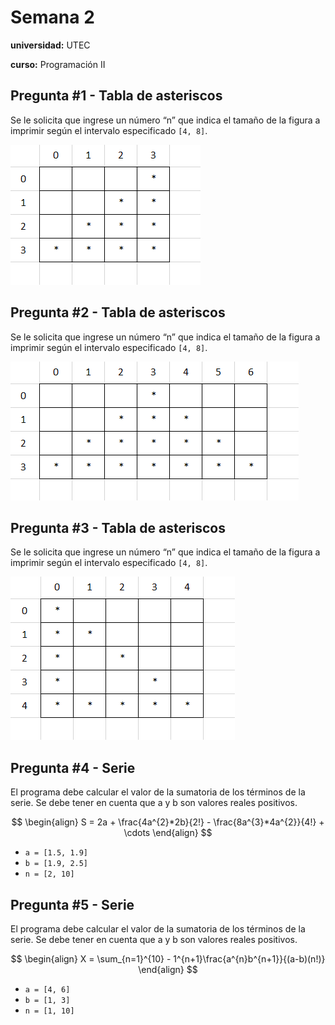 # Semana 2 

**universidad:** UTEC 

**curso:** Programación II  

## Pregunta #1 - Tabla de asteriscos
Se le solicita que ingrese un número “n” que indica el tamaño de la figura a imprimir según el intervalo especificado `[4, 8]`.
<div>
<img title="a title" alt="Alt text" src="/media/E1.png">
</div>

## Pregunta #2 - Tabla de asteriscos
Se le solicita que ingrese un número “n” que indica el tamaño de la figura a imprimir según el intervalo especificado `[4, 8]`.
<div>
<img title="a title" alt="Alt text" src="/media/E2.png">
</div>

## Pregunta #3 - Tabla de asteriscos
Se le solicita que ingrese un número “n” que indica el tamaño de la figura a imprimir según el intervalo especificado `[4, 8]`.
<div>
<img title="a title" alt="Alt text" src="/media/E3.png">
</div>

## Pregunta #4 - Serie
El programa debe calcular el valor de la sumatoria de los términos de la serie. Se debe tener en cuenta que a y b son valores reales positivos.

$$
\begin{align}
  S = 2a + \frac{4a^{2}*2b}{2!} - \frac{8a^{3}*4a^{2}}{4!} + \cdots 
\end{align}
$$
- `a = [1.5, 1.9]`
- `b = [1.9, 2.5]`
- `n = [2, 10]`

## Pregunta #5 - Serie
El programa debe calcular el valor de la sumatoria de los términos de la serie. Se debe tener en cuenta que a y b son valores reales positivos.

$$
\begin{align}
  X = \sum_{n=1}^{10} - 1^{n+1}\frac{a^{n}b^{n+1}}{(a-b)(n!)}
\end{align}
$$
- `a = [4, 6]`
- `b = [1, 3]`
- `n = [1, 10]`
